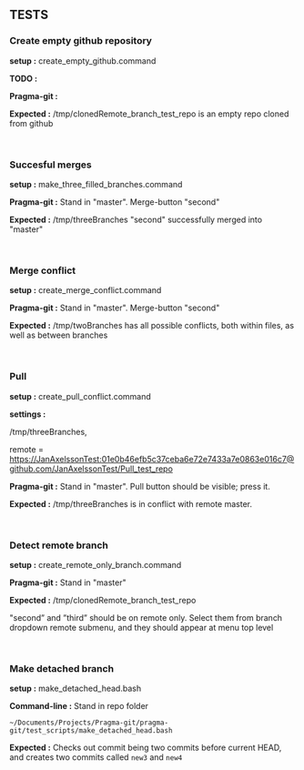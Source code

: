 TESTS
-----

### Create empty github repository

**setup :** create_empty_github.command

**TODO :**

**Pragma-git :**

**Expected :** /tmp/clonedRemote_branch_test_repo is an empty repo cloned from
github

 

### Succesful merges

**setup :** make_three_filled_branches.command

**Pragma-git :** Stand in "master". Merge-button "second"

**Expected :** /tmp/threeBranches "second" successfully merged into "master"

 

### Merge conflict

**setup :** create_merge_conflict.command

**Pragma-git :** Stand in "master". Merge-button "second"

**Expected :** /tmp/twoBranches has all possible conflicts, both within files,
as well as between branches

 

### Pull

**setup :** create_pull_conflict.command

**settings :**

/tmp/threeBranches,

remote =
<https://JanAxelssonTest:01e0b46efb5c37ceba6e72e7433a7e0863e016c7@github.com/JanAxelssonTest/Pull_test_repo>

**Pragma-git :** Stand in "master". Pull button should be visible; press it.

**Expected :** /tmp/threeBranches is in conflict with remote master.

 

### Detect remote branch

**setup :** create_remote_only_branch.command

**Pragma-git :** Stand in "master"

**Expected :** /tmp/clonedRemote_branch_test_repo

"second” and ”third” should be on remote only. Select them from branch dropdown
remote submenu, and they should appear at menu top level

 

### Make detached branch

**setup :** make_detached_head.bash

**Command-line :** Stand in repo folder

`~/Documents/Projects/Pragma-git/pragma-git/test_scripts/make_detached_head.bash`

**Expected :**  Checks out commit being two commits before current HEAD, and
creates two commits called `new3` and `new4`
